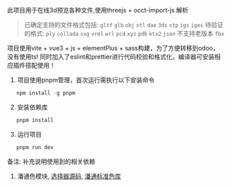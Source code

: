 此项目用于在线3d预览各种文件,使用threejs + occt-import-js 解析

> 已确定支持的文件格式包括: `gltf` `glb` `obj` `stl` `dae` `3ds` `stp` `igs` `iges`
> 待验证的格式: `ply` `collada` `svg` `vrml` `wrl` `pcd` `xyz` `pdb` `ktx2` `json`
> 不支持老版本 `fbx`

项目使用vite + vue3 + js + elementPlus + sass构建，为了方便转移到odoo，没有使用ts!
同时加入了eslint和prettier进行代码校验和格式化，编译器可安装相应插件搭配使用！

1. 项目使用pnpm管理，首次运行需执行以下安装命令

```js
   npm install -g pnpm
```

2. 安装依赖库

```js
   pnpm install
```

3. 运行项目

```js
   pnpm run dev
```

备注: 补充说明使用到的相关依赖

1. 潘通色模块, [选择器源码](https://github.com/anish2690/vue-color-kit), [潘通标准色库](https://www.pantoneshop.cn/home/Color/index)
